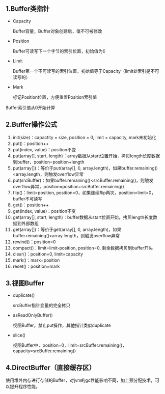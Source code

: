## 1.Buffer类指针

* Capacity

  Buffer容量，Buffer对象创建后，值不可被修改

* Position

  Buffer可读写下一个字节的索引位置，初始值为0

* Limit

  Buffer第一个不可读写的索引位置，初始值等于Capacity（limit处索引是不可读写的）

* Mark

  标记Position位置，方便重置Position索引值

Buffer索引值从0开始计算



## 2.Buffer操作公式

1. init(size)：capactity = size, position = 0, limit = capacity, mark未初始化
2. put()：position++
3. put(index, value)：position不变
4. put(array[], start, length)：array数据从start位置开始，拷贝length长度数据到buffer，position=position+length
5. put(array[])：等价于put(array[], 0, array.length)，如果buffer.remaining()<array.length，则触发overflow异常
6. put(srcBuffer)：如果buffer.remaining()<srcBuffer.remaining()，则触发overflow异常，position=position+srcBuffer.remaining()
7. flip()：limit=position, position=0，如果连续flip两次，position=limit=0，buffer不可读写
8. get()：position++
9. get(index, value)：position不变
10. get(array[], start, length)：buffer数据从start位置开始，拷贝length长度数据到外部数组
11. get(array[])：等价于get(array[], 0, array.length)，如果buffer.remaining()>array.length，则触发overflow异常
12. rewind()：position=0
13. compact()：limit=limit-position, position=0, 剩余数据拷贝到buffer开头
14. clear()：position=0, limit=capacity
15. mark()：mark=position
16. reset()：position=mark



## 3.视图Buffer

* duplicate()

  srcBuffer指针变量的完全拷贝

* asReadOnlyBuffer()

  视图Buffer，禁止put操作，其他指针类似duplicate

* slice()

  视图Buffer中，position=0，limit=srcBuffer.remaining()，capacity=srcBuffer.remaining()



## 4.DirectBuffer（直接缓存区）

使用堆外内存进行存储的Buffer，对jvm的gc性能影响不同，加上预分配技术，可以提升程序性能。
